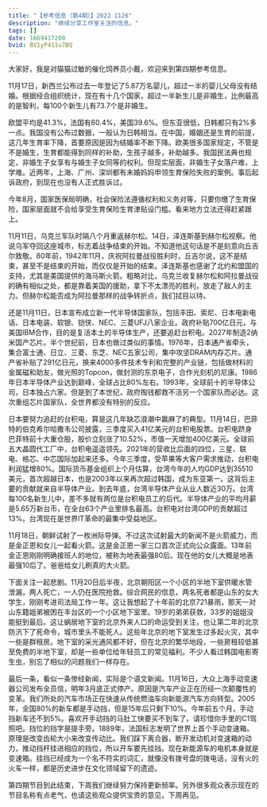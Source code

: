```yaml
---
title: "【参考信息（第4期）】2022 1126"
description: "继续分享工作室关注的信息。"
tags: []
date: 1669417200
bvid: BV1yP411u7BQ
---
```

大家好，我是对猫猫过敏的催化饲养员小戴，欢迎来到第四期参考信息。

11月17日，新西兰公布过去一年登记了5.87万名婴儿，超过一半的婴儿父母没有结婚。根据经合组织统计，现在有十几个国家，超过一半新生儿是非婚生，比例最高的是智利，每100个新生儿有73.7个是非婚生。

欧盟平均是41.3%，法国有60.4%，美国39.6%。但东亚很低，日韩都只有2%多一点。我国没有公布过数据，一般认为日韩相当。在中国，婚姻还是生育的前提，这几年生育率下降，首要原因是因为结婚率不断下降。欧美很多国家规定，不管是不是婚生，生育都能得到同样的补助，生孩子越多，补助越多。我国民法典也规定，非婚生子女享有与婚生子女同等的权利。但现实层面，非婚生子女落户难，上学难。近两年，上海、广州、深圳都有未婚妈妈申领生育保险失败的案例。事后起诉政府，到现在也没有人正式胜诉过。

今年8月，国家医保局明确，社会保险法遵循权利和义务对等，只要你缴了生育保险，国家层面就不会给享受生育保险生育津贴设门槛。看来地方立法还得赶紧跟上。

11月11日，乌克兰军队时隔八个月重返赫尔松。14日，泽连斯基到赫尔松视察。他说乌军夺回这座城市，标志着战争结束的开始。不知道他这句话是不是刻意向丘吉尔致敬。80年前，1942年11月，庆祝阿拉曼战役胜利时，丘吉尔说，这不是结束，甚至不是结束的开始，而仅仅是开始的结束。泽连斯基也感谢了北约和盟国的支持，尤其是美国提供的海马斯火箭。粗略对比，乌克兰收复赫尔松和阿拉曼战役的确有相似之处，都是靠着美国的援助，拿下不太漂亮的胜利，放走了敌人的主力。但赫尔松能否成为阿拉曼那样的战争转折点，我们拭目以待。

还是11月11日，日本宣布成立新一代半导体国家队，包括丰田、索尼、日本电新电话、日本电装、软银、铠侠、NEC、三菱UFJ八家企业。政府补贴700亿日元，与美国IBM合作，目的是复活本土的半导体生产，还要追赶台积电。2027年制造2纳米国产芯片。半个世纪前，日本也做过类似的事情。1976年，日本通产省牵头，集合富士通、日立、三菱、东芝、NEC五家公司，集中攻坚DRAM内存芯片。通产省补贴了291亿日元，换来4000多件技术专利和完整的产业链，包括做材料的金属磁和助友，做光照的Topcon，做封测的东京电子，合作光刻机的尼康。1986年日本半导体产业达到巅峰，全球占比80%左右。1993年，全球前十的半导体公司，日本独占六家。但是到了本世纪，政府掏钱都救不活另一个国家队而必达。这次重组芯片国家队，全世界都没有特别的反应。

日本要努力追赶的台积电，算是这几年缺芯浪潮中赢麻了的典型。11月14日，巴菲特的伯克希尔哈撒韦公司披露，三季度买入41亿美元的台积电股票。台积电跻身巴菲特前十大重仓股，股价立刻涨了10.52%，市值一天增加400亿美元。全球前五大晶圆代工厂中，台积电遥遥领先。2021年的营收比后面的四位，三星、联电、格芯、中芯国际加起来还多。今年三季度，受苹果等大客户需求推动，台积电利润猛增80%。国际货币基金组织上个月估算，台湾今年的人均GDP达到35510美元，首次超越日本，也是2003年以来再次超过韩国，成为东亚第一。这背后主要的贡献就来自半导体产业。到去年底，台湾半导体产业从业人数近30万。台湾每100名新生儿中，差不多就有两位是台积电员工的后代。半导体产业的平均月薪是5.65万新台币，在全台63个产业里排名最高。台积电对台湾GDP的贡献超过13%。台湾现在是世界IT革命的最集中受益地区。

11月18日，朝鲜试射了一枚洲际导弹。不过这次试射最大的新闻不是火箭威力，而是金正恩和女儿一起看火箭。这是金正恩一家三口首次正式向公众露面。13年前金正恩刚刚明确接班人的地位，被称为地表最强80后。现在他的女儿大概是地表最强10后了。爸爸给女儿刷真的大火箭。

下面关注一起悲剧。11月20日后半夜，北京朝阳区一个小区的半地下室供暖水管泄漏，两人死亡，一人仍在医院抢救。综合网民的信息，两名死者都是山东的女大学生，刚刚考进司法局工作一年。这让我想起了十年前的北京721暴雨，那天一对山东籍姐弟被困在丰台区的一个小区地下室里。19岁的弟弟获救，33岁的姐姐没能挺到最后。这让蜗居地下室的北京外来人口的命运受到关注，也让第二年的北京防汛下了死命令，城市里头不能死人。这些年北京的地下室发生过多起火灾，其中一些是群租房。地下室的采光通风都不好，但在北京的繁华地段，一些房租较低甚至免费的半地下室，却是一些单位给年轻员工的常见福利。不少人看过韩国电影寄生虫，别忘了相似的问题我们一样存在。

最后一条，看似一条惨经新闻，实际是个语文新闻。11月16日，大众上海手动变速器公司发布全员信，明年3月底正式停产。原因是汽车产业正在历经一次颠覆性的变革。我们所处的汽车市场正在快速从传统燃油车向新能源汽车方向转型。2005年，全国80%的新车都是手动挡，但是15年后只剩下10%。今年前五个月，手动挡新车还不到5%。喜欢开手动挡的马肚工快要买不到车了。请珍惜你手里的C1驾照吧。挡位的挡字是提手旁。1889年，法国标志发明了世界上首个手动变速箱。原理是改变齿轮大小来改变传动比。我们踩下离合器，断开发动机对变速箱的动力，推动挡杆挂进相应的挡位，所以开车要先挂挡。现在新能源车的电机本身就是变速箱。挂挡已经成为一个名不符实的词汇，就像没有拨号盘的拨电话，没有火的火车一样，都是历史进步在文化领域留下的遗迹。

第四期节目到此结束，下周我们继续努力保持更新频率。另外很多观众表示现在的节目名称有点老气，也请这些观众提供宝贵的意见，下周再见。

